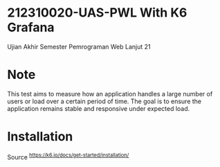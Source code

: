 # 212310020-UAS-PWL With K6 Grafana
Ujian Akhir Semester Pemrograman Web Lanjut 21

# Note
This test aims to measure how an application handles a large number of users or load over a certain period of time. The goal is to ensure the application remains stable and responsive under expected load.

# Installation
Source <sup> https://k6.io/docs/get-started/installation/ </sup>

